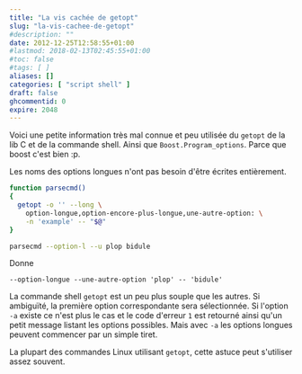 ```yaml
---
title: "La vis cachée de getopt"
slug: "la-vis-cachee-de-getopt"
#description: ""
date: 2012-12-25T12:58:55+01:00
#lastmod: 2018-02-13T02:45:55+01:00
#toc: false
#tags: [ ]
aliases: []
categories: [ "script shell" ]
draft: false
ghcommentid: 0
expire: 2048
---
```


Voici une petite information très mal connue et peu utilisée du `getopt` de la lib C et de la commande shell. Ainsi que `Boost.Program_options`. Parce que boost c'est bien :p.

Les noms des options longues n'ont pas besoin d'être écrites entièrement.

```sh
function parsecmd()
{
  getopt -o '' --long \
    option-longue,option-encore-plus-longue,une-autre-option: \
    -n 'example' -- "$@"
}

parsecmd --option-l --u plop bidule
```

Donne

```
--option-longue --une-autre-option 'plop' -- 'bidule'
```

La commande shell `getopt` est un peu plus souple que les autres. Si ambiguïté, la première option correspondante sera sélectionnée. Si l'option `-a` existe ce n'est plus le cas et le code d'erreur `1` est retourné ainsi qu'un petit message listant les options possibles. Mais avec `-a` les options longues peuvent commencer par un simple tiret.

La plupart des commandes Linux utilisant `getopt`, cette astuce peut s'utiliser assez souvent.
